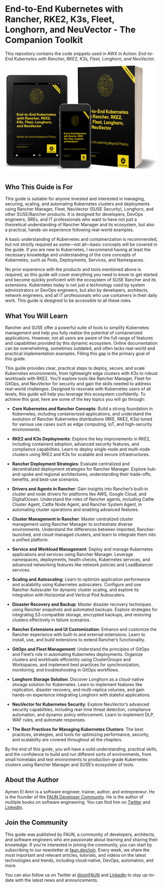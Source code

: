 # End-to-End Kubernetes with Rancher, RKE2, K3s, Fleet, Longhorn, and NeuVector - The Companion Toolkit

This repository contains the code snippets used in AWX in Action: *End-to-End Kubernetes with Rancher, RKE2, K3s, Fleet, Longhorn, and NeuVector*. 

![End-to-End Kubernetes with Rancher, RKE2, K3s, Fleet, Longhorn, and NeuVector](3d.png)

## Who This Guide is For

This guide is suitable for anyone invested and interested in managing, securing, scaling, and automating Kubernetes clusters and deployments using Rancher Manager, Fleet, NeuVector (SUSE Security), Longhorn, and other SUSE/Rancher products. It is designed for developers, DevOps engineers, SREs, and IT professionals who want to have not just a theoretical understanding of Rancher Manager and its ecosystem, but also a practical, hands-on experience following real-world examples.

A basic understanding of Kubernetes and containerization is recommended, but not strictly required as some—not all—basic concepts will be covered in the guide. If you are new to Kubernetes, I recommend having at least the necessary knowledge and understanding of the core concepts of Kubernetes, such as Pods, Deployments, Services, and Namespaces.

No prior experience with the products and tools mentioned above is required, as this guide will cover everything you need to know to get started and become quickly proficient with the ecosystem of SUSE Rancher and its extensions. Kubernetes today is not just a technology used by system administrators or DevOps engineers, but also by developers, architects, network engineers, and all IT professionals who use containers in their daily work. This guide is designed to be accessible to all these roles.

## What You Will Learn

Rancher and SUSE offer a powerful suite of tools to simplify Kubernetes management and help you fully realize the potential of containerized applications. However, not all users are aware of the full range of features and capabilities provided by this dynamic ecosystem. Online documentation can be overwhelming, sometimes outdated, and often lacks real-world and practical implementation examples. Filling this gap is the primary goal of this guide.

This guide provides clear, practical steps to deploy, secure, and scale Kubernetes environments, from lightweight edge clusters with K3s to robust workloads with RKE2. You’ll explore tools like Rancher Manager, Fleet for GitOps, and NeuVector for security and gain the skills needed to address real-world challenges. Designed to resonate with Kubernetes users of all levels, this guide will help you leverage this ecosystem confidently. To achieve this goal, here are some of the key topics you will go through:

- **Core Kubernetes and Rancher Concepts**: Build a strong foundation in Kubernetes, including containerized applications, and understand the evolution of Rancher Kubernetes distributions (RKE, RKE2, K3s) tuned for various use cases such as edge computing, IoT, and high-security environments.

- **RKE2 and K3s Deployments**: Explore the key improvements in RKE2, including containerd adoption, advanced security features, and compliance capabilities. Learn to deploy single-node and multi-node clusters using RKE2 and K3s for scalable and secure infrastructures.

- **Rancher Deployment Strategies**: Evaluate centralized and decentralized deployment strategies for Rancher Manager. Explore hub-and-spoke and regional architectures, understanding their trade-offs, benefits, and best-use scenarios.

- **Drivers and Agents in Rancher**: Gain insights into Rancher’s built-in cluster and node drivers for platforms like AWS, Google Cloud, and DigitalOcean. Understand the roles of Rancher agents, including Cattle Cluster Agent, Cattle Node Agent, and Rancher System Agent, in automating cluster operations and enabling advanced features.

- **Cluster Management in Rancher**: Master centralized cluster management using Rancher Manager to orchestrate diverse environments. Understand the differences between imported, Rancher-launched, and cloud-managed clusters, and learn to integrate them into a unified platform.

- **Service and Workload Management**: Deploy and manage Kubernetes applications and services using Rancher Manager. Leverage namespaces, deployments, health checks, Kubernetes services, and advanced networking features like network policies and LoadBalancer services.

- **Scaling and Autoscaling**: Learn to optimize application performance and scalability using Kubernetes autoscalers. Configure and use Rancher Autoscaler for dynamic cluster scaling, and explore its integration with Horizontal and Vertical Pod Autoscalers.

- **Disaster Recovery and Backup**: Master disaster recovery techniques using Rancher snapshots and automated backups. Explore strategies for integrating S3-compatible storage, encrypted backups, and restoring clusters effectively in failure scenarios.

- **Rancher Extensions and UI Customization**: Enhance and customize the Rancher experience with built-in and external extensions. Learn to install, use, and build extensions to extend Rancher’s functionality.

- **GitOps and Fleet Management**: Understand the principles of GitOps and Fleet’s role in automating Kubernetes deployments. Organize clusters and workloads efficiently using ClusterGroups and Workspaces, and implement best practices for synchronization, monitoring, and troubleshooting in GitOps workflows.

- **Longhorn Storage Solution**: Discover Longhorn as a cloud-native storage solution for Kubernetes. Learn to implement features like replication, disaster recovery, and multi-replica volumes, and gain hands-on experience integrating Longhorn with stateful applications.

- **NeuVector for Kubernetes Security**: Explore NeuVector’s advanced security capabilities, including real-time threat detection, compliance automation, and dynamic policy enforcement. Learn to implement DLP, WAF rules, and automate responses.

- **The Best Practices for Managing Kubernetes Clusters**: The best practices, strategies, and tools for optimizing performance, security, and scalability are covered throughout all the chapters.

By the end of this guide, you will have a solid understanding, practical skills, and the confidence to build and run different sorts of environments, from small homelabs and test environments to production-grade Kubernetes clusters using Rancher Manager and SUSE’s ecosystem of tools.

## About the Author

Aymen El Amri is a software engineer, trainer, author, and entrepreneur. He is the founder of the [FAUN Developer Community](https://faun.dev/). He is the author of multiple books on software engineering. You can find him on [Twitter](https://twitter.com/eon01) and [LinkedIn](https://www.linkedin.com/in/elamriaymen/).

## Join the Community

This guide was published by FAUN, a community of developers, architects, and software engineers who are passionate about learning and sharing their knowledge. If you're interested in joining the community, you can start by subscribing to our newsletter at [faun.dev/join](https://faun.dev/join). Every week, we share the most important and relevant articles, tutorials, and videos on the latest technologies and trends, including cloud-native, DevOps, automation, and more.

You can also follow us on Twitter at [@joinFAUN](https://twitter.com/joinFAUN) and [LinkedIn](https://www.linkedin.com/company/22322295) to stay up-to-date with the latest news and announcements.
